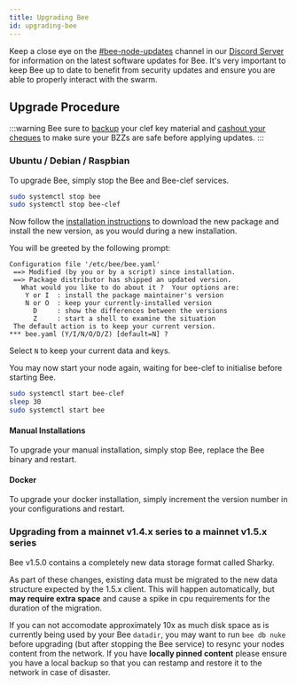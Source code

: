 ```yaml
---
title: Upgrading Bee
id: upgrading-bee
---
```


Keep a close eye on the
[#bee-node-updates](https://discord.gg/vQcngMzZ9c) channel in our
[Discord Server](https://discord.gg/wdghaQsGq5) for information on the
latest software updates for Bee. It's very important to keep Bee up to
date to benefit from security updates and ensure you are able to
properly interact with the swarm.

## Upgrade Procedure

:::warning
Bee sure to [backup](/docs/working-with-bee/backups) your clef key material and [cashout your cheques](/docs/working-with-bee/cashing-out) to make sure your BZZs are safe before applying updates.
:::

### Ubuntu / Debian / Raspbian

To upgrade Bee, simply stop the Bee and Bee-clef services.

```sh
sudo systemctl stop bee
sudo systemctl stop bee-clef
```

Now follow the [installation instructions](/docs/installation/install) to download the new package and install the new version, as you would during a new installation.

You will be greeted by the following prompt:

```
Configuration file '/etc/bee/bee.yaml'
 ==> Modified (by you or by a script) since installation.
 ==> Package distributor has shipped an updated version.
   What would you like to do about it ?  Your options are:
    Y or I  : install the package maintainer's version
    N or O  : keep your currently-installed version
      D     : show the differences between the versions
      Z     : start a shell to examine the situation
 The default action is to keep your current version.
*** bee.yaml (Y/I/N/O/D/Z) [default=N] ?
```

Select `N` to keep your current data and keys.

You may now start your node again, waiting for bee-clef to initialise before starting Bee.

```sh
sudo systemctl start bee-clef
sleep 30
sudo systemctl start bee
```

#### Manual Installations

To upgrade your manual installation, simply stop Bee, replace the Bee binary and restart.

#### Docker

To upgrade your docker installation, simply increment the version number in your configurations and restart.

### Upgrading from a mainnet v1.4.x series to a mainnet v1.5.x series

Bee v1.5.0 contains a completely new data storage format called Sharky.

As part of these changes, existing data must be migrated to the new data structure expected by
the 1.5.x client. This will happen automatically, but **may require extra space** and cause a spike in cpu requirements for the duration of the migration.

If you can not accomodate approximately 10x as much disk space as is currently being used by your Bee `datadir`, you may want to run `bee db nuke` before upgrading (but after stopping the Bee service) to resync your nodes content from the network. If you have **locally pinned content** please ensure you have a local backup so that you can restamp and restore it to the network in case of disaster.
